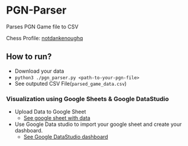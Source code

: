 # PGN-Parser
Parses PGN Game file to CSV

Chess Profile: [notdankenoughq](https://www.chess.com/stats/overview/notdankenoughq)

## How to run?
- Download your data
- `python3 ./pgn_parser.py <path-to-your-pgn-file>`
- See outputed CSV File(`parsed_game_data.csv`)

### Visualization using Google Sheets & Google DataStudio
- Upload Data to Google Sheet
  - [See google sheet with data](https://docs.google.com/spreadsheets/d/1s5e_pcKqQQ6FNEPuMeg7CiHmpkCiB_COo3p0UAn2Znk/edit?usp=sharing)
- Use Google Data studio to import your google sheet and create your dashboard.
  - [See Google DataStudio dashboard](https://lookerstudio.google.com/reporting/2c17d5ef-bce1-4002-ad82-8ecb1a6b087d)

<!-- EOF -->
